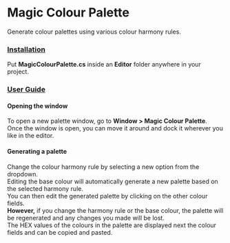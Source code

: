# <b>Magic Colour Palette</b>
Generate colour palettes using various colour harmony rules.
 
### <u>Installation</u>
Put <b>MagicColourPalette.cs</b> inside an <b>Editor</b> folder anywhere in your project.

### <u>User Guide</u>
#### <b>Opening the window</b>
To open a new palette window, go to <b>Window > Magic Colour Palette</b>.<br>
Once the window is open, you can move it around and dock it wherever you like in the editor.<br>
#### <b>Generating a palette</b>
Change the colour harmony rule by selecting a new option from the dropdown.<br>
Editing the base colour will automatically generate a new palette based on the selected harmony rule.<br>
You can then edit the generated palette by clicking on the other colour fields.<br>
<b>However,</b> if you change the harmony rule or the base colour, the palette will be regenerated and any changes you made will be lost.<br>
The HEX values of the colours in the palette are displayed next the colour fields and can be copied and pasted.<br>